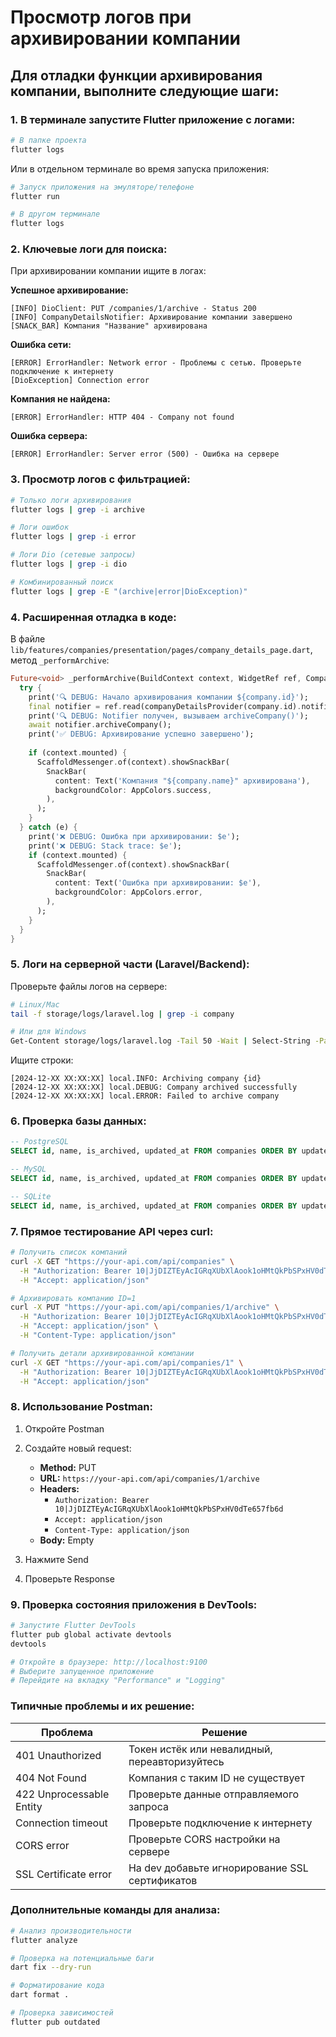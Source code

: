 # Просмотр логов при архивировании компании

## Для отладки функции архивирования компании, выполните следующие шаги:

### 1. В терминале запустите Flutter приложение с логами:

```bash
# В папке проекта
flutter logs
```

Или в отдельном терминале во время запуска приложения:

```bash
# Запуск приложения на эмуляторе/телефоне
flutter run

# В другом терминале
flutter logs
```

### 2. Ключевые логи для поиска:

При архивировании компании ищите в логах:

**Успешное архивирование:**
```
[INFO] DioClient: PUT /companies/1/archive - Status 200
[INFO] CompanyDetailsNotifier: Архивирование компании завершено
[SNACK_BAR] Компания "Название" архивирована
```

**Ошибка сети:**
```
[ERROR] ErrorHandler: Network error - Проблемы с сетью. Проверьте подключение к интернету
[DioException] Connection error
```

**Компания не найдена:**
```
[ERROR] ErrorHandler: HTTP 404 - Company not found
```

**Ошибка сервера:**
```
[ERROR] ErrorHandler: Server error (500) - Ошибка на сервере
```

### 3. Просмотр логов с фильтрацией:

```bash
# Только логи архивирования
flutter logs | grep -i archive

# Логи ошибок
flutter logs | grep -i error

# Логи Dio (сетевые запросы)
flutter logs | grep -i dio

# Комбинированный поиск
flutter logs | grep -E "(archive|error|DioException)"
```

### 4. Расширенная отладка в коде:

В файле `lib/features/companies/presentation/pages/company_details_page.dart`, метод `_performArchive`:

```dart
Future<void> _performArchive(BuildContext context, WidgetRef ref, CompanyModel company) async {
  try {
    print('🔍 DEBUG: Начало архивирования компании ${company.id}');
    final notifier = ref.read(companyDetailsProvider(company.id).notifier);
    print('🔍 DEBUG: Notifier получен, вызываем archiveCompany()');
    await notifier.archiveCompany();
    print('✅ DEBUG: Архивирование успешно завершено');
    
    if (context.mounted) {
      ScaffoldMessenger.of(context).showSnackBar(
        SnackBar(
          content: Text('Компания "${company.name}" архивирована'),
          backgroundColor: AppColors.success,
        ),
      );
    }
  } catch (e) {
    print('❌ DEBUG: Ошибка при архивировании: $e');
    print('❌ DEBUG: Stack trace: $e');
    if (context.mounted) {
      ScaffoldMessenger.of(context).showSnackBar(
        SnackBar(
          content: Text('Ошибка при архивировании: $e'),
          backgroundColor: AppColors.error,
        ),
      );
    }
  }
}
```

### 5. Логи на серверной части (Laravel/Backend):

Проверьте файлы логов на сервере:

```bash
# Linux/Mac
tail -f storage/logs/laravel.log | grep -i company

# Или для Windows
Get-Content storage/logs/laravel.log -Tail 50 -Wait | Select-String -Pattern "company" -IgnoreCase
```

Ищите строки:
```
[2024-12-XX XX:XX:XX] local.INFO: Archiving company {id}
[2024-12-XX XX:XX:XX] local.DEBUG: Company archived successfully
[2024-12-XX XX:XX:XX] local.ERROR: Failed to archive company
```

### 6. Проверка базы данных:

```sql
-- PostgreSQL
SELECT id, name, is_archived, updated_at FROM companies ORDER BY updated_at DESC LIMIT 10;

-- MySQL
SELECT id, name, is_archived, updated_at FROM companies ORDER BY updated_at DESC LIMIT 10;

-- SQLite
SELECT id, name, is_archived, updated_at FROM companies ORDER BY updated_at DESC LIMIT 10;
```

### 7. Прямое тестирование API через curl:

```bash
# Получить список компаний
curl -X GET "https://your-api.com/api/companies" \
  -H "Authorization: Bearer 10|JjDIZTEyAcIGRqXUbXlAook1oHMtQkPbSPxHV0dTe657fb6d" \
  -H "Accept: application/json"

# Архивировать компанию ID=1
curl -X PUT "https://your-api.com/api/companies/1/archive" \
  -H "Authorization: Bearer 10|JjDIZTEyAcIGRqXUbXlAook1oHMtQkPbSPxHV0dTe657fb6d" \
  -H "Accept: application/json" \
  -H "Content-Type: application/json"

# Получить детали архивированной компании
curl -X GET "https://your-api.com/api/companies/1" \
  -H "Authorization: Bearer 10|JjDIZTEyAcIGRqXUbXlAook1oHMtQkPbSPxHV0dTe657fb6d" \
  -H "Accept: application/json"
```

### 8. Использование Postman:

1. Откройте Postman
2. Создайте новый request:
   - **Method:** PUT
   - **URL:** `https://your-api.com/api/companies/1/archive`
   - **Headers:**
     - `Authorization: Bearer 10|JjDIZTEyAcIGRqXUbXlAook1oHMtQkPbSPxHV0dTe657fb6d`
     - `Accept: application/json`
     - `Content-Type: application/json`
   - **Body:** Empty

3. Нажмите Send
4. Проверьте Response

### 9. Проверка состояния приложения в DevTools:

```bash
# Запустите Flutter DevTools
flutter pub global activate devtools
devtools

# Откройте в браузере: http://localhost:9100
# Выберите запущенное приложение
# Перейдите на вкладку "Performance" и "Logging"
```

### Типичные проблемы и их решение:

| Проблема | Решение |
|---------|---------|
| 401 Unauthorized | Токен истёк или невалидный, переавторизуйтесь |
| 404 Not Found | Компания с таким ID не существует |
| 422 Unprocessable Entity | Проверьте данные отправляемого запроса |
| Connection timeout | Проверьте подключение к интернету |
| CORS error | Проверьте CORS настройки на сервере |
| SSL Certificate error | На dev добавьте игнорирование SSL сертификатов |

### Дополнительные команды для анализа:

```bash
# Анализ производительности
flutter analyze

# Проверка на потенциальные баги
dart fix --dry-run

# Форматирование кода
dart format .

# Проверка зависимостей
flutter pub outdated
```

